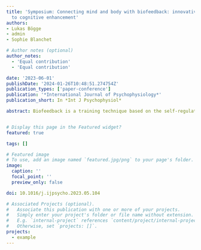 ```yaml
---
title: 'Symposium: Connecting mind and body with biofeedback: innovative and rigorous approaches
  to cognitive enhancement'
authors:
- Lukas Bögge
- admin
- Sophie Blanchet

# Author notes (optional)
author_notes:
  - 'Equal contribution'
  - 'Equal contribution'

date: '2023-06-01'
publishDate: '2024-01-26T10:48:51.274754Z'
publication_types: ['paper-conference']
publication: '*International Journal of Psychophysiology*'
publication_short: In *Int J Psychophysiol*

abstract: Biofeedback is a training technique based on the self-regulation of physiological parameters provided by real-time feedback. This technique has seen a resurgence of interest in recent years as a method of cognitive enhancement, therapy and as a tool to study the relationship between mental and physiological activity. In this context, we will demonstrate novel psychophysiological findings derived from innovative methods and the use of biofeedback applications (i.e., neurofeedback, heart rate variability [HRV] biofeedback). Out of five presentations of this symposium, two will focus on clinical populations (patients with depression or attention-deficit hyperactivity disorder [ADHD]) and three on healthy participants. 1) Bögge and colleagues will present two pioneering studies conducted with healthy participants investigating the impact of HRV biofeedback on cognitive control and memory and its ties with HRV. In study 1, they demonstrate persistent effects of HRV modulation on cognitive performance using a newly developed virtual reality-based biofeedback device. In study 2, HRV biofeedback was coupled with a false memory paradigm to explore the effect of HRV stimulation during subsequent cognitive processing on cognitive control over memory. 2) Schumann and colleagues will present fMRI data from depressed patients to study the impact of HRV biofeedback on brain functional connectivity with a particular focus on rumination. 3) Chikhi and colleagues will present a study investigating the effect of a single neurofeedback training session of theta or high alpha frequency on working memory compared to an active control condition using random frequency amplitudes. They also investigated psychological, cognitive, and electrophysiological factors that can predict neuromodulation. Despite that no specific behavioral gains were observed, they found that the resting amplitude of trained frequencies predicted the amplitude increase during training. 4) Blanchet and colleagues trained theta or both theta and gamma frequencies in young and healthy adult during five weeks. They showed that targeting both theta and gamma frequencies enhances recollection of temporal contextual information and attention during an ecological episodic memory task implemented in virtual reality. These innovative and original results contribute to the development of a rigorous investigation of the modulation of neurophysiological activity by biofeedback. Finally, 5) Ros and colleagues will present the application of a new analytical framework to identify the neural correlates of ADHD called EEG microstates. The authors show the feasibility of converting these novel EEG biomarkers into neurofeedback regulated signals to provide more spatiotemporally specialized training, impacting behavioral measures of impulsivity and inattention among patients with ADHD.


# Display this page in the Featured widget?
featured: true

tags: []

# Featured image
# To use, add an image named `featured.jpg/png` to your page's folder.
image:
  caption: ''
  focal_point: ''
  preview_only: false

doi: 10.1016/j.ijpsycho.2023.05.104

# Associated Projects (optional).
#   Associate this publication with one or more of your projects.
#   Simply enter your project's folder or file name without extension.
#   E.g. `internal-project` references `content/project/internal-project/index.md`.
#   Otherwise, set `projects: []`.
projects:
  - example
---
```


